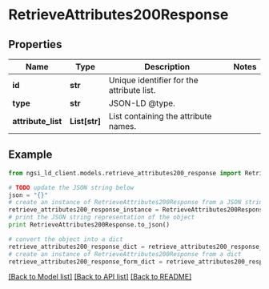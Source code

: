 # RetrieveAttributes200Response


## Properties
Name | Type | Description | Notes
------------ | ------------- | ------------- | -------------
**id** | **str** | Unique identifier for the attribute list.  | 
**type** | **str** | JSON-LD @type.  | 
**attribute_list** | **List[str]** | List containing the attribute names.  | 

## Example

```python
from ngsi_ld_client.models.retrieve_attributes200_response import RetrieveAttributes200Response

# TODO update the JSON string below
json = "{}"
# create an instance of RetrieveAttributes200Response from a JSON string
retrieve_attributes200_response_instance = RetrieveAttributes200Response.from_json(json)
# print the JSON string representation of the object
print RetrieveAttributes200Response.to_json()

# convert the object into a dict
retrieve_attributes200_response_dict = retrieve_attributes200_response_instance.to_dict()
# create an instance of RetrieveAttributes200Response from a dict
retrieve_attributes200_response_form_dict = retrieve_attributes200_response.from_dict(retrieve_attributes200_response_dict)
```
[[Back to Model list]](../README.md#documentation-for-models) [[Back to API list]](../README.md#documentation-for-api-endpoints) [[Back to README]](../README.md)


